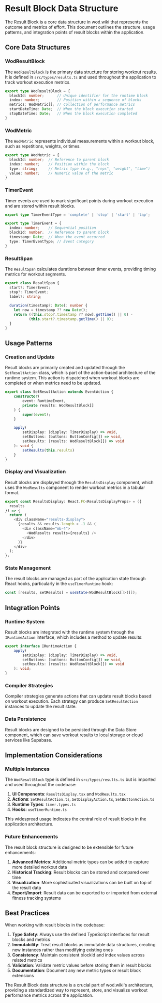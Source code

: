 # Result Block Data Structure

The Result Block is a core data structure in wod.wiki that represents the outcome and metrics of effort. This document outlines the structure, usage patterns, and integration points of result blocks within the application.

## Core Data Structures

### WodResultBlock

The `WodResultBlock` is the primary data structure for storing workout results. It is defined in `src/types/results.ts` and used throughout the application to track workout execution metrics.

```typescript
export type WodResultBlock = {
  blockId: number;      // Unique identifier for the runtime block
  index: number;        // Position within a sequence of blocks
  metrics: WodMetric[]; // Collection of performance metrics
  startDateTime: Date;  // When the block execution started
  stopDateTime: Date;   // When the block execution completed
}
```

### WodMetric

The `WodMetric` represents individual measurements within a workout block, such as repetitions, weights, or times.

```typescript
export type WodMetric = {
  blockId: number;  // Reference to parent block
  index: number;    // Position within the block
  type: string;     // Metric type (e.g., "reps", "weight", "time")
  value: number;    // Numeric value of the metric
}
```

### TimerEvent

Timer events are used to mark significant points during workout execution and are stored within result blocks.

```typescript
export type TimerEventType = 'complete' | 'stop' | 'start' | 'lap';

export type TimerEvent = {
  index: number;    // Sequential position
  blockId: number;  // Reference to parent block
  timestamp: Date;  // When the event occurred
  type: TimerEventType; // Event category
}
```

### ResultSpan

The `ResultSpan` calculates durations between timer events, providing timing metrics for workout segments.

```typescript
export class ResultSpan {
  start?: TimerEvent;
  stop?: TimerEvent;
  label?: string;
  
  duration(timestamp?: Date): number {
    let now = timestamp ?? new Date();
    return ((this.stop?.timestamp ?? now).getTime() || 0) - 
           (this.start?.timestamp.getTime() || 0);
  }
}
```

## Usage Patterns

### Creation and Update

Result blocks are primarily created and updated through the `SetResultAction` class, which is part of the action-based architecture of the runtime system. This action is dispatched when workout blocks are completed or when metrics need to be updated.

```typescript
export class SetResultAction extends EventAction {    
    constructor(
        event: RuntimeEvent,
        private results: WodResultBlock[]
    ) {
        super(event);        
    }

    apply(
        setDisplay: (display: TimerDisplay) => void,
        setButtons: (buttons: ButtonConfig[]) => void,
        setResults: (results: WodResultBlock[]) => void
    ): void {
        setResults(this.results)        
    }
}
```

### Display and Visualization

Result blocks are displayed through the `ResultsDisplay` component, which uses the `WodResults` component to render workout metrics in a tabular format.

```typescript
export const ResultsDisplay: React.FC<ResultsDisplayProps> = ({   
  results 
}) => {
  return (
    <div className="results-display">
      {results && results.length > -1 && (
        <div className="mb-4">
          <WodResults results={results} />
        </div>
      )}        
    </div>
  );
};
```

### State Management

The result blocks are managed as part of the application state through React hooks, particularly in the `useTimerRuntime` hook:

```typescript
const [results, setResults] = useState<WodResultBlock[]>([]);
```

## Integration Points

### Runtime System

Result blocks are integrated with the runtime system through the `IRuntimeAction` interface, which includes a method to update results:

```typescript
export interface IRuntimeAction {
    apply(
        setDisplay: (display: TimerDisplay) => void,
        setButtons: (buttons: ButtonConfig[]) => void,
        setResults: (results: WodResultBlock[]) => void
    ): void;
}
```

### Compiler Strategies

Compiler strategies generate actions that can update result blocks based on workout execution. Each strategy can produce `SetResultAction` instances to update the result state.

### Data Persistence

Result blocks are designed to be persisted through the Data Store component, which can save workout results to local storage or cloud services like Supabase.

## Implementation Considerations

### Multiple Instances

The `WodResultBlock` type is defined in `src/types/results.ts` but is imported and used throughout the codebase:

1. **UI Components**: `ResultsDisplay.tsx` and `WodResults.tsx`
2. **Actions**: `SetResultAction.ts`, `SetDisplayAction.ts`, `SetButtonAction.ts`
3. **Runtime Types**: `timer.types.ts`
4. **Hooks**: `useTimerRuntime.ts`

This widespread usage indicates the central role of result blocks in the application architecture.

### Future Enhancements

The result block structure is designed to be extensible for future enhancements:

1. **Advanced Metrics**: Additional metric types can be added to capture more detailed workout data
2. **Historical Tracking**: Result blocks can be stored and compared over time
3. **Visualization**: More sophisticated visualizations can be built on top of the result data
4. **Export/Import**: Result data can be exported to or imported from external fitness tracking systems

## Best Practices

When working with result blocks in the codebase:

1. **Type Safety**: Always use the defined TypeScript interfaces for result blocks and metrics
2. **Immutability**: Treat result blocks as immutable data structures, creating new instances rather than modifying existing ones
3. **Consistency**: Maintain consistent blockId and index values across related metrics
4. **Validation**: Validate metric values before storing them in result blocks
5. **Documentation**: Document any new metric types or result block extensions

The Result Block data structure is a crucial part of wod.wiki's architecture, providing a standardized way to represent, store, and visualize workout performance metrics across the application.